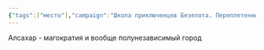 ```yaml
---
{"tags":["место"],"campaign":"Школа приключенцев Безелота. Переплетенные судьбы","parent":"[[Истинная Империя]]","metadated":true,"dg-publish":true,"permalink":"/alsahar/","dgPassFrontmatter":true}
---
```


Алсахар - магократия и вообще полунезависимый город